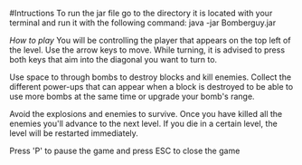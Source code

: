 #Intructions
To run the jar file go to the directory it is located with your terminal and run it with the following command:
java -jar Bomberguy.jar

*How to play*
You will be controlling the player that appears on the top left of the level. Use the arrow keys to move. While turning, it is advised to press both keys that aim into the diagonal you want to turn to.

Use space to through bombs to destroy blocks and kill enemies. Collect the different power-ups that can appear when a block is destroyed to be able to use more bombs at the same time or upgrade your bomb's range.

Avoid the explosions and enemies to survive. Once you have killed all the enemies you'll advance to the next level. If you die in a certain level, the level will be restarted immediately.

Press 'P' to pause the game and press ESC to close the game